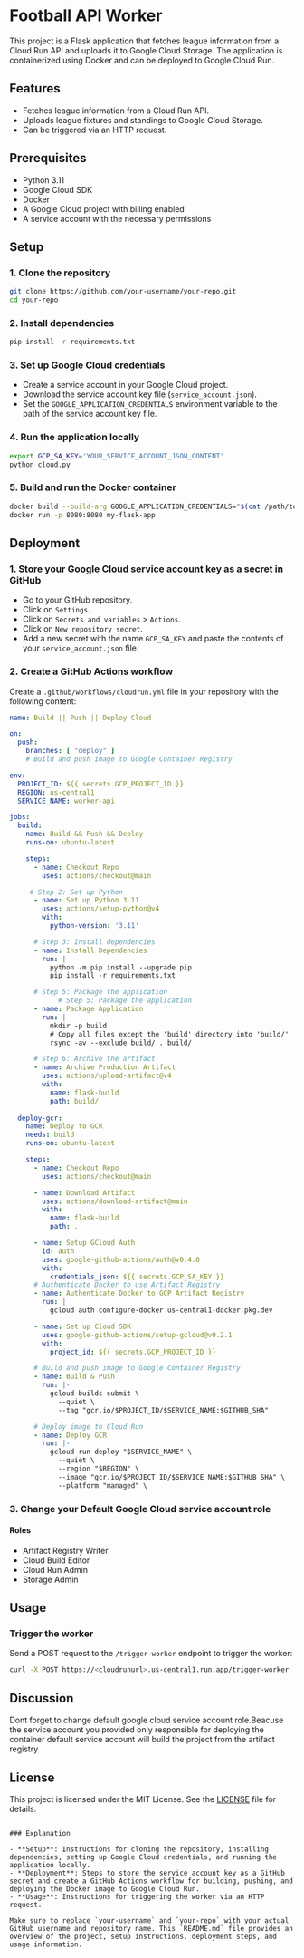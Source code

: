 

# Football API Worker

This project is a Flask application that fetches league information from a Cloud Run API and uploads it to Google Cloud Storage. The application is containerized using Docker and can be deployed to Google Cloud Run.

## Features

- Fetches league information from a Cloud Run API.
- Uploads league fixtures and standings to Google Cloud Storage.
- Can be triggered via an HTTP request.

## Prerequisites

- Python 3.11
- Google Cloud SDK
- Docker
- A Google Cloud project with billing enabled
- A service account with the necessary permissions

## Setup

### 1. Clone the repository

```sh
git clone https://github.com/your-username/your-repo.git
cd your-repo
```

### 2. Install dependencies

```sh
pip install -r requirements.txt
```

### 3. Set up Google Cloud credentials

- Create a service account in your Google Cloud project.
- Download the service account key file (`service_account.json`).
- Set the `GOOGLE_APPLICATION_CREDENTIALS` environment variable to the path of the service account key file.

### 4. Run the application locally

```sh
export GCP_SA_KEY='YOUR_SERVICE_ACCOUNT_JSON_CONTENT'
python cloud.py
```

### 5. Build and run the Docker container

```sh
docker build --build-arg GOOGLE_APPLICATION_CREDENTIALS="$(cat /path/to/service_account.json)" -t my-flask-app .
docker run -p 8080:8080 my-flask-app
```

## Deployment

### 1. Store your Google Cloud service account key as a secret in GitHub

- Go to your GitHub repository.
- Click on `Settings`.
- Click on `Secrets and variables` > `Actions`.
- Click on `New repository secret`.
- Add a new secret with the name `GCP_SA_KEY` and paste the contents of your `service_account.json` file.

### 2. Create a GitHub Actions workflow

Create a `.github/workflows/cloudrun.yml` file in your repository with the following content:

```yaml
name: Build || Push || Deploy Cloud

on:
  push:
    branches: [ "deploy" ]
    # Build and push image to Google Container Registry

env:
  PROJECT_ID: ${{ secrets.GCP_PROJECT_ID }}
  REGION: us-central1
  SERVICE_NAME: worker-api

jobs:
  build:
    name: Build && Push && Deploy
    runs-on: ubuntu-latest

    steps:
      - name: Checkout Repo
        uses: actions/checkout@main

     # Step 2: Set up Python
      - name: Set up Python 3.11
        uses: actions/setup-python@v4
        with:
          python-version: '3.11'

      # Step 3: Install dependencies
      - name: Install Dependencies
        run: |
          python -m pip install --upgrade pip
          pip install -r requirements.txt

      # Step 5: Package the application
            # Step 5: Package the application
      - name: Package Application
        run: |
          mkdir -p build
          # Copy all files except the 'build' directory into 'build/'
          rsync -av --exclude build/ . build/

      # Step 6: Archive the artifact
      - name: Archive Production Artifact
        uses: actions/upload-artifact@v4
        with:
          name: flask-build
          path: build/
      
  deploy-gcr:
    name: Deploy to GCR
    needs: build
    runs-on: ubuntu-latest

    steps:
      - name: Checkout Repo
        uses: actions/checkout@main

      - name: Download Artifact
        uses: actions/download-artifact@main
        with:
          name: flask-build
          path: .

      - name: Setup GCloud Auth
        id: auth
        uses: google-github-actions/auth@v0.4.0
        with:
          credentials_json: ${{ secrets.GCP_SA_KEY }}
      # Authenticate Docker to use Artifact Registry
      - name: Authenticate Docker to GCP Artifact Registry
        run: |
          gcloud auth configure-docker us-central1-docker.pkg.dev

      - name: Set up Cloud SDK
        uses: google-github-actions/setup-gcloud@v0.2.1
        with:
          project_id: ${{ secrets.GCP_PROJECT_ID }}

      # Build and push image to Google Container Registry
      - name: Build & Push
        run: |-
          gcloud builds submit \
            --quiet \
            --tag "gcr.io/$PROJECT_ID/$SERVICE_NAME:$GITHUB_SHA"

      # Deploy image to Cloud Run
      - name: Deploy GCR
        run: |-
          gcloud run deploy "$SERVICE_NAME" \
            --quiet \
            --region "$REGION" \
            --image "gcr.io/$PROJECT_ID/$SERVICE_NAME:$GITHUB_SHA" \
            --platform "managed" \

```
### 3. Change your Default Google Cloud service account role
  #### Roles
- Artifact Registry Writer
- Cloud Build Editor
- Cloud Run Admin
- Storage Admin
  
## Usage

### Trigger the worker

Send a POST request to the `/trigger-worker` endpoint to trigger the worker:

```sh
curl -X POST https://<cloudrunurl>.us-central1.run.app/trigger-worker
```
## Discussion
Dont forget to change default google cloud service account role.Beacuse the service account you provided only responsible for deploying the container default service account will build the project from the artifact registry

## License

This project is licensed under the MIT License. See the [LICENSE](LICENSE) file for details.
```

### Explanation

- **Setup**: Instructions for cloning the repository, installing dependencies, setting up Google Cloud credentials, and running the application locally.
- **Deployment**: Steps to store the service account key as a GitHub secret and create a GitHub Actions workflow for building, pushing, and deploying the Docker image to Google Cloud Run.
- **Usage**: Instructions for triggering the worker via an HTTP request.

Make sure to replace `your-username` and `your-repo` with your actual GitHub username and repository name. This `README.md` file provides an overview of the project, setup instructions, deployment steps, and usage information.
